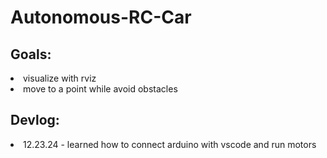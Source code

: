 <h1>Autonomous-RC-Car</h1>
<h2>Goals:</h2>
<li>visualize with rviz</li>
<li>move to a point while avoid obstacles</li>
<h2>Devlog:</h2>
<li>12.23.24 - learned how to connect arduino with vscode and run motors</li>
